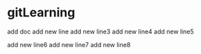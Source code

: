 # gitLearning

add doc
add new line
add new line3
add new line4
add new line5

add new line6
add new line7
add new line8
